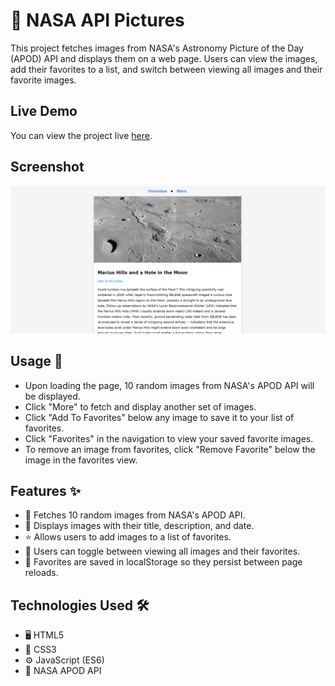 # 🌌 NASA API Pictures

This project fetches images from NASA's Astronomy Picture of the Day (APOD) API and displays them on a web page. Users can view the images, add their favorites to a list, and switch between viewing all images and their favorite images.

## Live Demo

You can view the project live [here](https://lambrugeorge.github.io/NASA-APOD/).
## Screenshot
![Screenshot](1.png)
## Usage 🚀

- Upon loading the page, 10 random images from NASA's APOD API will be displayed.
- Click "More" to fetch and display another set of images.
- Click "Add To Favorites" below any image to save it to your list of favorites.
- Click "Favorites" in the navigation to view your saved favorite images.
- To remove an image from favorites, click "Remove Favorite" below the image in the favorites view.

## Features ✨

- 🌠 Fetches 10 random images from NASA's APOD API.
- 📸 Displays images with their title, description, and date.
- ⭐ Allows users to add images to a list of favorites.
- 🔄 Users can toggle between viewing all images and their favorites.
- 💾 Favorites are saved in localStorage so they persist between page reloads.

## Technologies Used 🛠️

- 🖥️ HTML5
- 🎨 CSS3
- ⚙️ JavaScript (ES6)
- 🚀 NASA APOD API
